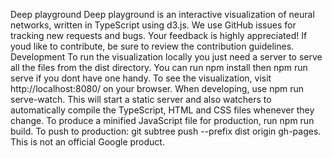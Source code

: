 Deep playground Deep playground is an interactive visualization of neural networks, written in TypeScript using d3.js. We use GitHub issues for tracking new requests and bugs. Your feedback is highly appreciated! If youd like to contribute, be sure to review the contribution guidelines. Development To run the visualization locally you just need a server to serve all the files from the dist directory. You can run npm install then npm run serve if you dont have one handy. To see the visualization, visit http://localhost:8080/ on your browser. When developing, use npm run serve-watch. This will start a static server and also watchers to automatically compile the TypeScript, HTML and CSS files whenever they change. To produce a minified JavaScript file for production, run npm run build. To push to production: git subtree push --prefix dist origin gh-pages. This is not an official Google product.